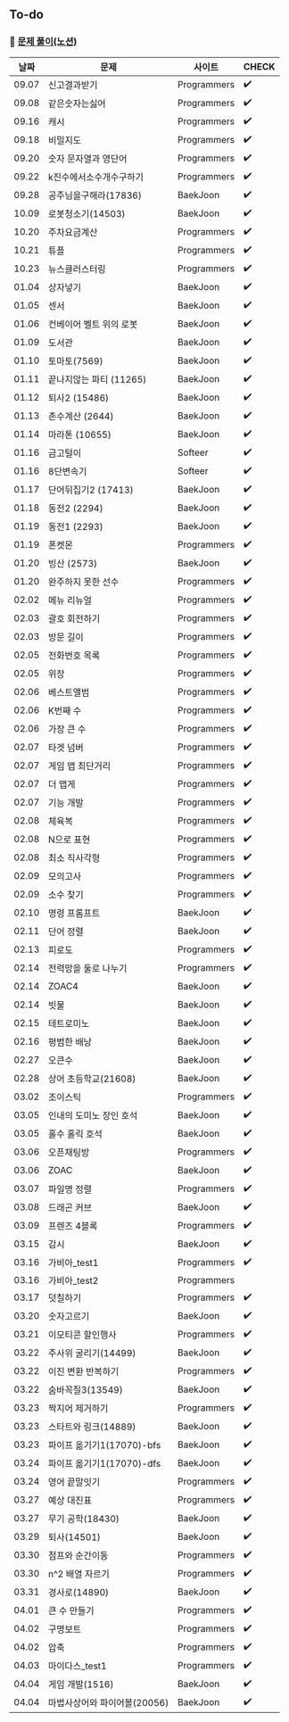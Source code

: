 ## To-do

### :pushpin: [문제 풀이(노션)](https://amazing-act-aab.notion.site/Study-63bcff57acf54873bc69d604866107c2)

| 날짜  | 문제                         | 사이트      | CHECK              |
| ----- | ---------------------------- | ----------- | ------------------ |
| 09.07 | 신고결과받기                 | Programmers | :heavy_check_mark: |
| 09.08 | 같은숫자는싫어               | Programmers | :heavy_check_mark: |
| 09.16 | 캐시                         | Programmers | :heavy_check_mark: |
| 09.18 | 비밀지도                     | Programmers | :heavy_check_mark: |
| 09.20 | 숫자 문자열과 영단어         | Programmers | :heavy_check_mark: |
| 09.22 | k진수에서소수개수구하기      | Programmers | :heavy_check_mark: |
| 09.28 | 공주님을구해라(17836)        | BaekJoon    | :heavy_check_mark: |
| 10.09 | 로봇청소기(14503)            | BaekJoon    | :heavy_check_mark: |
| 10.20 | 주차요금계산                 | Programmers | :heavy_check_mark: |
| 10.21 | 튜플                         | Programmers | :heavy_check_mark: |
| 10.23 | 뉴스클러스터링               | Programmers | :heavy_check_mark: |
| 01.04 | 상자넣기                     | BaekJoon    | :heavy_check_mark: |
| 01.05 | 센서                         | BaekJoon    | :heavy_check_mark: |
| 01.06 | 컨베이어 벨트 위의 로봇      | BaekJoon    | :heavy_check_mark: |
| 01.09 | 도서관                       | BaekJoon    | :heavy_check_mark: |
| 01.10 | 토마토(7569)                 | BaekJoon    | :heavy_check_mark: |
| 01.11 | 끝나지않는 파티 (11265)      | BaekJoon    | :heavy_check_mark: |
| 01.12 | 퇴사2 (15486)                | BaekJoon    | :heavy_check_mark: |
| 01.13 | 촌수계산 (2644)              | BaekJoon    | :heavy_check_mark: |
| 01.14 | 마라톤 (10655)               | BaekJoon    | :heavy_check_mark: |
| 01.16 | 금고털이                     | Softeer     | :heavy_check_mark: |
| 01.16 | 8단변속기                    | Softeer     | :heavy_check_mark: |
| 01.17 | 단어뒤집기2 (17413)          | BaekJoon    | :heavy_check_mark: |
| 01.18 | 동전2 (2294)                 | BaekJoon    | :heavy_check_mark: |
| 01.19 | 동전1 (2293)                 | BaekJoon    | :heavy_check_mark: |
| 01.19 | 폰켓몬                       | Programmers | :heavy_check_mark: |
| 01.20 | 빙산 (2573)                  | BaekJoon    | :heavy_check_mark: |
| 01.20 | 완주하지 못한 선수           | Programmers | :heavy_check_mark: |
| 02.02 | 메뉴 리뉴얼                  | Programmers | :heavy_check_mark: |
| 02.03 | 괄호 회전하기                | Programmers | :heavy_check_mark: |
| 02.03 | 방문 길이                    | Programmers | :heavy_check_mark: |
| 02.05 | 전화번호 목록                | Programmers | :heavy_check_mark: |
| 02.05 | 위장                         | Programmers | :heavy_check_mark: |
| 02.06 | 베스트앨범                   | Programmers | :heavy_check_mark: |
| 02.06 | K번째 수                     | Programmers | :heavy_check_mark: |
| 02.06 | 가장 큰 수                   | Programmers | :heavy_check_mark: |
| 02.07 | 타겟 넘버                    | Programmers | :heavy_check_mark: |
| 02.07 | 게임 맵 최단거리             | Programmers | :heavy_check_mark: |
| 02.07 | 더 맵게                      | Programmers | :heavy_check_mark: |
| 02.07 | 기능 개발                    | Programmers | :heavy_check_mark: |
| 02.08 | 체육복                       | Programmers | :heavy_check_mark: |
| 02.08 | N으로 표현                   | Programmers | :heavy_check_mark: |
| 02.08 | 최소 직사각형                | Programmers | :heavy_check_mark: |
| 02.09 | 모의고사                     | Programmers | :heavy_check_mark: |
| 02.09 | 소수 찾기                    | Programmers | :heavy_check_mark: |
| 02.10 | 명령 프롬프트                | BaekJoon    | :heavy_check_mark: |
| 02.11 | 단어 정렬                    | BaekJoon    | :heavy_check_mark: |
| 02.13 | 피로도                       | Programmers | :heavy_check_mark: |
| 02.14 | 전력망을 둘로 나누기         | Programmers | :heavy_check_mark: |
| 02.14 | ZOAC4                        | BaekJoon    | :heavy_check_mark: |
| 02.14 | 빗물                         | BaekJoon    | :heavy_check_mark: |
| 02.15 | 테트로미노                   | BaekJoon    | :heavy_check_mark: |
| 02.16 | 평범한 배낭                  | BaekJoon    | :heavy_check_mark: |
| 02.27 | 오큰수                       | BaekJoon    | :heavy_check_mark: |
| 02.28 | 상어 초등학교(21608)         | BaekJoon    | :heavy_check_mark: |
| 03.02 | 조이스틱                     | Programmers | :heavy_check_mark: |
| 03.05 | 인내의 도미노 장인 호석      | BaekJoon    | :heavy_check_mark: |
| 03.05 | 홀수 홀릭 호석               | BaekJoon    | :heavy_check_mark: |
| 03.06 | 오픈채팅방                   | Programmers | :heavy_check_mark: |
| 03.06 | ZOAC                         | BaekJoon    | :heavy_check_mark: |
| 03.07 | 파일명 정렬                  | Programmers | :heavy_check_mark: |
| 03.08 | 드래곤 커브                  | BaekJoon    | :heavy_check_mark: |
| 03.09 | 프렌즈 4블록                 | Programmers | :heavy_check_mark: |
| 03.15 | 감시                         | BaekJoon    | :heavy_check_mark: |
| 03.16 | 가비아\_test1                | Programmers | :heavy_check_mark: |
| 03.16 | 가비아\_test2                | Programmers |                    |
| 03.17 | 덧칠하기                     | Programmers | :heavy_check_mark: |
| 03.20 | 숫자고르기                   | BaekJoon    | :heavy_check_mark: |
| 03.21 | 이모티콘 할인행사            | Programmers | :heavy_check_mark: |
| 03.22 | 주사위 굴리기(14499)         | BaekJoon    | :heavy_check_mark: |
| 03.22 | 이진 변환 반복하기           | Programmers | :heavy_check_mark: |
| 03.22 | 숨바꼭질3(13549)             | BaekJoon    | :heavy_check_mark: |
| 03.23 | 짝지어 제거하기              | Programmers | :heavy_check_mark: |
| 03.23 | 스타트와 링크(14889)         | BaekJoon    | :heavy_check_mark: |
| 03.23 | 파이프 옮기기1(17070)-bfs    | BaekJoon    | :heavy_check_mark: |
| 03.24 | 파이프 옮기기1(17070)-dfs    | BaekJoon    | :heavy_check_mark: |
| 03.24 | 영어 끝말잇기                | Programmers | :heavy_check_mark: |
| 03.27 | 예상 대진표                  | Programmers | :heavy_check_mark: |
| 03.27 | 무기 공학(18430)             | BaekJoon    | :heavy_check_mark: |
| 03.29 | 퇴사(14501)                  | BaekJoon    | :heavy_check_mark: |
| 03.30 | 점프와 순간이동              | Programmers | :heavy_check_mark: |
| 03.30 | n^2 배열 자르기              | Programmers | :heavy_check_mark: |
| 03.31 | 경사로(14890)                | BaekJoon    | :heavy_check_mark: |
| 04.01 | 큰 수 만들기                 | Programmers | :heavy_check_mark: |
| 04.02 | 구명보트                     | Programmers | :heavy_check_mark: |
| 04.02 | 압축                         | Programmers | :heavy_check_mark: |
| 04.03 | 마이다스\_test1              | Programmers | :heavy_check_mark: |
| 04.04 | 게임 개발(1516)              | BaekJoon    | :heavy_check_mark: |
| 04.04 | 마법사상어와 파이어볼(20056) | BaekJoon    | :heavy_check_mark: |

